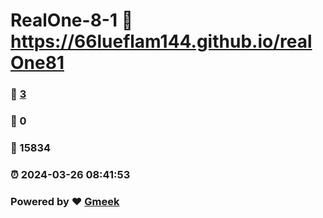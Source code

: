 # RealOne-8-1 :link: https://66lueflam144.github.io/realOne81 
### :page_facing_up: [3](https://66lueflam144.github.io/realOne81/tag.html) 
### :speech_balloon: 0 
### :hibiscus: 15834 
### :alarm_clock: 2024-03-26 08:41:53 
### Powered by :heart: [Gmeek](https://github.com/Meekdai/Gmeek)
